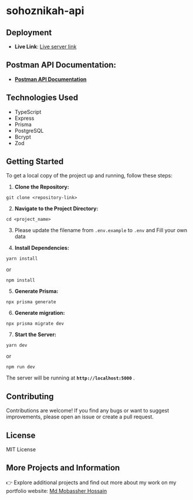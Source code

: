 # sohoznikah-api

## Deployment

- **Live Link**: [Live server link]()

## Postman API Documentation:

- **[Postman API Documentation]()**

## Technologies Used

- TypeScript
- Express
- Prisma
- PostgreSQL
- Bcrypt
- Zod

## Getting Started

To get a local copy of the project up and running, follow these steps:

1. **Clone the Repository:**

```shell
git clone <repository-link>
```

2. **Navigate to the Project Directory:**

```shell
cd <project_name>
```

3. Please update the filename from `.env.example` to `.env` and Fill your own data

4. **Install Dependencies:**

```shell
yarn install
```

or

```shell
npm install
```

5. **Generate Prisma:**

```shell
npx prisma generate
```

6. **Generate migration:**

```shell
npx prisma migrate dev
```

7. **Start the Server:**

```shell
yarn dev
```

or

```shell
npm run dev
```

The server will be running at **`http://localhost:5000`** .

## Contributing

Contributions are welcome! If you find any bugs or want to suggest improvements, please open an issue or create a pull request.

## License

MIT License

## More Projects and Information

👉 Explore additional projects and find out more about my work on my portfolio website: [Md Mobassher Hossain](https://mobassher.vercel.app)
